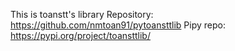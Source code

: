 This is toanstt's library
Repository: https://github.com/nmtoan91/pytoansttlib
Pipy repo: https://pypi.org/project/toansttlib/
